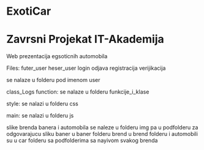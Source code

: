 # ExotiCar
# Zavrsni Projekat IT-Akademija

Web prezentacija egsoticnih automobila


Files:
futer_user
heser_user
login
odjava
registracija
verijikacija 

se nalaze u folderu pod imenom user

class_Logs 
function:
se nalaze u folderu funkcije_i_klase

style:
se nalazi u folderu css

main:
se nalazi u folderu js

slike brenda banera i automobila se naleze u folderu img pa u podfolderu za odgovarajucu sliku baner u baner folderu brend u brend folderu i automobili su u car folderu sa podfolderima sa nayivom svakog brenda

